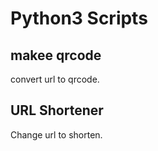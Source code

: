# Python3 Scripts

## makee qrcode

convert url to qrcode.

## URL Shortener

Change url to shorten.
